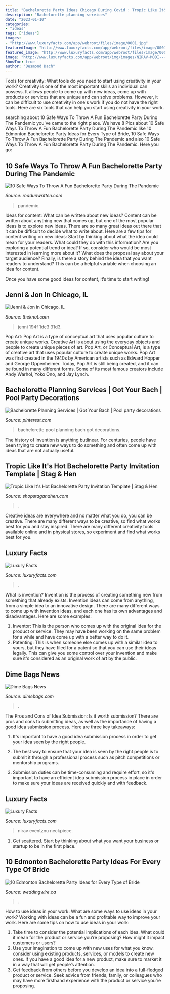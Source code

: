 ```yaml
---
title: "Bachelorette Party Ideas Chicago During Covid : Tropic Like It&#039;s Hot Bachelorette Party Invitation Template"
description: "Bachelorette planning services"
date: "2023-01-10"
categories:
- "ideas"
tags: ["ideas"]
images:
- "http://www.luxuryfacts.com/app/webroot/files/image/0001.jpg"
featuredImage: "http://www.luxuryfacts.com/app/webroot/files/image/0001.jpg"
featured_image: "http://www.luxuryfacts.com/app/webroot/files/image/0001.jpg"
image: "http://www.luxuryfacts.com/app/webroot/img/images/NIRAV-MODI---Maharani-Necklace---Model-Shot.jpg"
ShowToc: true
author: "Desmond Dach"
---
```



Tools for creativity: What tools do you need to start using creativity in your work?
Creativity is one of the most important skills an individual can possess. It allows people to come up with new ideas, come up with products or services that are unique and can solve problems. However, it can be difficult to use creativity in one's work if you do not have the right tools. Here are six tools that can help you start using creativity in your work.

	

		
searching about 10 Safe Ways To Throw A Fun Bachelorette Party During The Pandemic you've came to the right place. We have 8 Pics about 10 Safe Ways To Throw A Fun Bachelorette Party During The Pandemic like 10 Edmonton Bachelorette Party Ideas for Every Type of Bride, 10 Safe Ways To Throw A Fun Bachelorette Party During The Pandemic and also 10 Safe Ways To Throw A Fun Bachelorette Party During The Pandemic. Here you go:
		
    
## 10 Safe Ways To Throw A Fun Bachelorette Party During The Pandemic

<img loading=lazy src="https://www.readunwritten.com/wp-content/uploads/2020/08/fernanda-prado-ertF_USpDL0-unsplash-696x398.jpg" onerror="this.onerror=null;this.src='https://tse3.mm.bing.net/th?id=OIP.hYkQhVvk2AOXMjdSkmJ83wHaEP&amp;pid=15.1';" alt="10 Safe Ways To Throw A Fun Bachelorette Party During The Pandemic">

_Source: readunwritten.com_

>pandemic. 

	

Ideas for content: What can be written about new ideas?
Content can be written about anything new that comes up, but one of the most popular ideas is to explore new ideas. There are so many great ideas out there that it can be difficult to decide what to write about. Here are a few tips for content writing on new ideas:
Start by thinking about what the idea could mean for your readers. What could they do with this information? Are you exploring a potential trend or idea? If so, consider who would be most interested in learning more about it? What does the proposal say about your target audience? Finally, is there a story behind the idea that you want readers to understand? This can be a helpful variable when choosing an idea for content.

Once you have some good ideas for content, it’s time to start writing!

    
## Jenni &amp; Jon In Chicago, IL

<img loading=lazy src="https://media-api.xogrp.com/images/47d0f29a-1dc3-194f-31d3-0043e1145fa1~rs_729.h" onerror="this.onerror=null;this.src='https://tse3.mm.bing.net/th?id=OIP.ljxe7evpap792ClOYTXONgHaHa&amp;pid=15.1';" alt="Jenni &amp; Jon in Chicago, IL">

_Source: theknot.com_

>jenni 194f 1dc3 31d3. 

	

Pop Art: Pop Art is a type of conceptual art that uses popular culture to create unique works.
Creative Art is about using the everyday objects and people to create unique pieces of art. Pop Art, or Conceptual Art, is a type of creative art that uses popular culture to create unique works. Pop Art was first created in the 1940s by American artists such as Edward Hopper and George Oppenheimer. Today, Pop Art is still being created, and it can be found in many different forms. Some of its most famous creators include Andy Warhol, Yoko Ono, and Jay Lynch.

    
## Bachelorette Planning Services | Got Your Bach | Pool Party Decorations

<img loading=lazy src="https://i.pinimg.com/736x/38/30/0f/38300fc63534f98aed40181f9895d01e.jpg" onerror="this.onerror=null;this.src='https://tse3.mm.bing.net/th?id=OIP.KhoijLcj6GscaeDN6DbwBwHaGB&amp;pid=15.1';" alt="Bachelorette Planning Services | Got Your Bach | Pool party decorations">

_Source: pinterest.com_

>bachelorette pool planning bach got decorations. 

	

The history of invention is anything butlinear. For centuries, people have been trying to create new ways to do something and often come up with ideas that are not actually useful.

    
## Tropic Like It&#039;s Hot Bachelorette Party Invitation Template | Stag &amp; Hen

<img loading=lazy src="https://cdn.shopify.com/s/files/1/1374/6221/products/Tropical-Bachelorette-Party-Invite-Front.jpg?v=1590685786" onerror="this.onerror=null;this.src='https://tse2.mm.bing.net/th?id=OIP.hJWkDkRPsMsTEUWRUzISrgHaHa&amp;pid=15.1';" alt="Tropic Like It&#039;s Hot Bachelorette Party Invitation Template | Stag &amp; Hen">

_Source: shopstagandhen.com_

>. 

	

Creative ideas are everywhere and no matter what you do, you can be creative. There are many different ways to be creative, so find what works best for you and stay inspired. There are many different creativity tools available online and in physical stores, so experiment and find what works best for you.

    
## Luxury Facts

<img loading=lazy src="http://www.luxuryfacts.com/app/webroot/files/image/0001.jpg" onerror="this.onerror=null;this.src='https://tse3.mm.bing.net/th?id=OIP.J8jE2BmAqZ_euAMXreBu_AHaLH&amp;pid=15.1';" alt="Luxury Facts">

_Source: luxuryfacts.com_

>. 

	

What is invention?
Invention is the process of creating something new from something that already exists. Invention ideas can come from anything, from a simple idea to an innovative design. There are many different ways to come up with invention ideas, and each one has its own advantages and disadvantages. Here are some examples: 
1. Inventor: This is the person who comes up with the original idea for the product or service. They may have been working on the same problem for a while and have come up with a better way to do it. 
2. Patenting: This is when someone else comes up with a similar idea to yours, but they have filed for a patent so that you can use their ideas legally. This can give you some control over your invention and make sure it's considered as an original work of art by the public. 

    
## Dime Bags News

<img loading=lazy src="https://cdn.shopify.com/s/files/1/0146/1852/5782/articles/Best_gifts_for_dad_for_fathers_day_Dime_Bags_345x345@2x.png?v=1623292563" onerror="this.onerror=null;this.src='https://tse2.mm.bing.net/th?id=OIP.xlhnTWEhboCTH9mdVanNKAHaEK&amp;pid=15.1';" alt="Dime Bags News">

_Source: dimebags.com_

>. 

	

The Pros and Cons of Idea Submission: Is it worth submission?
There are pros and cons to submitting ideas, as well as the importance of having a good idea submission process. Here are three key takeaways:
1. It's important to have a good idea submission process in order to get your idea seen by the right people.

2. The best way to ensure that your idea is seen by the right people is to submit it through a professional process such as pitch competitions or mentorship programs.

3. Submission duties can be time-consuming and require effort, so it's important to have an efficient idea submission process in place in order to make sure your ideas are received quickly and with feedback.

    
## Luxury Facts

<img loading=lazy src="http://www.luxuryfacts.com/app/webroot/img/images/NIRAV-MODI---Maharani-Necklace---Model-Shot.jpg" onerror="this.onerror=null;this.src='https://tse3.mm.bing.net/th?id=OIP.tWBo9Weva9ilIU82bnF8mAHaJ3&amp;pid=15.1';" alt="Luxury Facts">

_Source: luxuryfacts.com_

>nirav eventznu neckpiece. 

	

1. Get scattered. Start by thinking about what you want your business or startup to be in the first place.

    
## 10 Edmonton Bachelorette Party Ideas For Every Type Of Bride

<img loading=lazy src="https://cdn0.weddingwire.ca/img_e_7794/7/7/9/4/t20_gobal3_50_7794.jpg" onerror="this.onerror=null;this.src='https://tse2.mm.bing.net/th?id=OIP.qN2M093cwX1moT8Pf23Z0wHaFj&amp;pid=15.1';" alt="10 Edmonton Bachelorette Party Ideas for Every Type of Bride">

_Source: weddingwire.ca_

>. 

	

How to use ideas in your work: What are some ways to use ideas in your work?
Working with ideas can be a fun and profitable way to improve your work. Here are some tips on how to use ideas in your work: 
1. Take time to consider the potential implications of each idea. What could it mean for the product or service you’re proposing? How might it impact customers or users? 
2. Use your imagination to come up with new uses for what you know. consider using existing products, services, or models to create new ones. If you have a good idea for a new product, make sure to market it in a way that will get people’s attention. 
3. Get feedback from others before you develop an idea into a full-fledged product or service. Seek advice from friends, family, or colleagues who may have more firsthand experience with the product or service you’re proposing.

